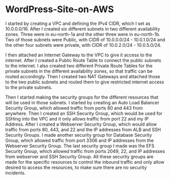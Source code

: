 # WordPress-Site-on-AWS
I started by creating a VPC and defining the IPv4 CIDR, which I set as 10.0.0.0/16. After I created six different subnets in two different availability zones. Three were in eu-north-1a and the other three were in eu-north-1b. Two of those subnets were Public, with CIDR of 10.0.0.0/24 - 10.0.1.0/24 and the other four subnets were private, with CIDR of 10.0.2.0/24 - 10.0.5.0/24.

I then attached an Internet Gateway to the VPC to give it access to the internet. After I created a Public Route Table to connect the public subnets to the internet. I also created two different Private Route Tables for the private subnets in the different availability zones, so that traffic can be routed accordingly. Then I created two NAT Gateways and attached those to the two public subnets and routed them to give restricted internet access to the private subnets.

Then I started making the security groups for the different resources that will be used in those subnets. I started by creating an Auto Load Balancer Security Group, which allowed traffic from ports 80 and 443 from anywhere. Then I created an SSH Security Group, which would be used for SSHing into the VPC and it only allows traffic from port 22 and my IP Address. After I created a Webserver Security Group, which would allow traffic from ports 80, 443, and 22 and the IP addresses from ALB and SSH Security Groups. I made another security group for Database Security Group, which allowed traffic from port 3306 and IP addresses from the Webserver Security Group. The last security group I made was the EFS Security Group, which allowed traffic from ports 2049, 22, and IP addresses from webserver and SSH Security Group. All these security groups are made for the specific resources to control the inbound traffic and only allow desired to access the resources, to make sure there are no security incidents.

